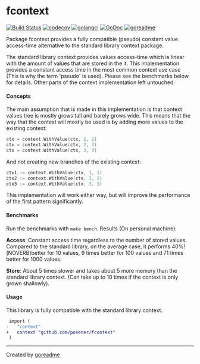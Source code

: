 # fcontext

[![Build Status](https://travis-ci.org/posener/fcontext.svg?branch=master)](https://travis-ci.org/posener/fcontext)
[![codecov](https://codecov.io/gh/posener/fcontext/branch/master/graph/badge.svg)](https://codecov.io/gh/posener/fcontext)
[![golangci](https://golangci.com/badges/github.com/posener/fcontext.svg)](https://golangci.com/r/github.com/posener/fcontext)
[![GoDoc](https://godoc.org/github.com/posener/fcontext?status.svg)](http://godoc.org/github.com/posener/fcontext)
[![goreadme](https://goreadme.herokuapp.com/badge/posener/fcontext.svg)](https://goreadme.herokuapp.com)

Package fcontext provides a fully compatible (pseudo) constant
value access-time alternative to the standard library context
package.

The standard library context provides values access-time which
is linear with the amount of values that are stored in the
it. This implementation provides a constant access time in the
most common context use case (This is why the term 'pseudo' is
used). Please see the benchmarks below for details.
Other parts of the context implementation left untouched.

#### Concepts

The main assumption that is made in this implementation is that
context values tree is mostly grows tall and barely grows wide.
This means that the way that the context will mostly be used is
by adding more values to the existing context:

```go
ctx = context.WithValue(ctx, 1, 1)
ctx = context.WithValue(ctx, 2, 2)
ctx = context.WithValue(ctx, 3, 3)
```

And not creating new branches of the existing context:

```go
ctx1 := context.WithValue(ctx, 1, 1)
ctx2 := context.WithValue(ctx, 2, 2)
ctx3 := context.WithValue(ctx, 3, 3)
```

This implementation will work either way, but will improve the
performance of the first pattern significantly.

#### Benchmarks

Run the benchmarks with `make bench`. Results (On personal machine):

**Access**: Constant access time regardless to the number of stored
values. Compared to the standard library, on the average case, it
performs 40%!(NOVERB)better for 10 values, 9 times better for 100 values
and 71 times better for 1000 values.

**Store**: About 5 times slower and takes about 5 more memory than
the standard library context. (Can take up to 10 times if the
context is only grown shallowly).

#### Usage

This library is fully compatible with the standard library context.

```diff
 import (
-	"context"
+ 	context "github.com/posener/fcontext"
 )
```


---

Created by [goreadme](https://github.com/apps/goreadme)
